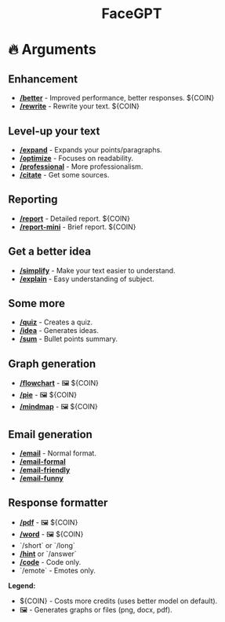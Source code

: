 <div align="center">
  <h1>FaceGPT</h1>
</div>

# 🔥 Arguments
## Enhancement
- **[/better](http://a)** - Improved performance, better responses. ${COIN}
- **[/rewrite](http://a)** - Rewrite your text. ${COIN}

## Level-up your text
- **[/expand](http://a)** - Expands your points/paragraphs.
- **[/optimize](http://a)** - Focuses on readability.
- **[/professional](http://a)** - More professionalism.
- **[/citate](http://a)** - Get some sources.

## Reporting
- **[/report](http://a)** - Detailed report. ${COIN}
- **[/report-mini](http://a)** - Brief report. ${COIN}

## Get a better idea
- **[/simplify](http://a)** - Make your text easier to understand.
- **[/explain](http://a)** - Easy understanding of subject.

## Some more
- **[/quiz](http://a)** - Creates a quiz.
- **[/idea](http://a)** - Generates ideas.
- **[/sum](http://a)** - Bullet points summary.

## Graph generation
- **[/flowchart](http://a)** - 🖼️ ${COIN}
- **[/pie](http://a)** - 🖼️ ${COIN}
- **[/mindmap](http://a)** - 🖼️ ${COIN}

## Email generation
- **[/email](http://a)** - Normal format.
 - **[/email-formal](http://a)**
 - **[/email-friendly](http://a)**
 - **[/email-funny](http://a)**

## Response formatter
- **[/pdf](http://a)** - 🖼️ ${COIN}
- **[/word](http://a)** - 🖼️ ${COIN}
- \`/short\` or \`/long\`
- **[/hint](http://a)** or \`/answer\`
- **[/code](http://a)** - Code only.
- \`/emote\` - Emotes only.

**Legend:**
- ${COIN} - Costs more credits (uses better model on default).
- 🖼️ - Generates graphs or files (png, docx, pdf).
